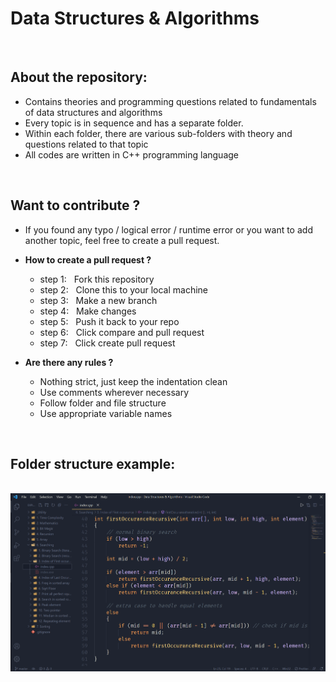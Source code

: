 # Data Structures & Algorithms

<br/>

## About the repository:

- Contains theories and programming questions related to fundamentals of data structures and algorithms
- Every topic is in sequence and has a separate folder.
- Within each folder, there are various sub-folders with theory and questions related to that topic
- All codes are written in C++ programming language

<br/>

## Want to contribute ?

- If you found any typo / logical error / runtime error or you want to add another topic, feel free to create a pull request.

- **How to create a pull request ?**

  - step 1: &nbsp; Fork this repository
  - step 2: &nbsp; Clone this to your local machine
  - step 3: &nbsp; Make a new branch
  - step 4: &nbsp; Make changes
  - step 5: &nbsp; Push it back to your repo
  - step 6: &nbsp; Click compare and pull request
  - step 7: &nbsp; Click create pull request

- **Are there any rules ?**

  - Nothing strict, just keep the indentation clean
  - Use comments wherever necessary
  - Follow folder and file structure
  - Use appropriate variable names

<br/>

## Folder structure example:

<br/>

<img width="600" height="auto" src="./_Utility/_images/demo.png">

